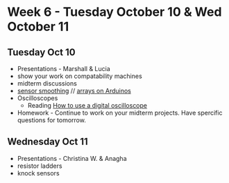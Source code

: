 # Week 6 - Tuesday October 10 & Wed October 11
## Tuesday Oct 10
* Presentations - Marshall & Lucia
* show your work on compatability machines
* midterm discussions
* [sensor smoothing](https://docs.arduino.cc/built-in-examples/analog/Smoothing) // [arrays on Arduinos](https://docs.arduino.cc/built-in-examples/control-structures/Arrays)
* Oscilloscopes
  * Reading [How to use a digital oscilloscope](https://learn.sparkfun.com/tutorials/how-to-use-an-oscilloscope/all)
* Homework - Continue to work on your midterm projects. Have spercific questions for tomorrow.
  
## Wednesday Oct 11  
* Presentations - Christina W. & Anagha
* resistor ladders
* knock sensors